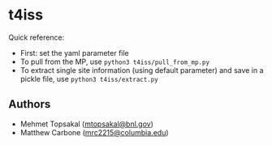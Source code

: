 # t4iss

Quick reference:
* First: set the yaml parameter file
* To pull from the MP, use `python3 t4iss/pull_from_mp.py`
* To extract single site information (using default parameter) and save in a pickle file, use `python3 t4iss/extract.py`


<!--
Implementation of some theoretical methods for ISS at NSLS-II.

    # Assuming you have python 3.6+ environment through anaconda 
    $ conda install --channel matsci pymatgen
    $ conda install -c omnia pybtex 
    $ cd data; unzip XANES.zip; cd ..
    $ jupyter notebook &

You need to know your Materials Project API key to run these.

![](img/api.png) 

You should also be familiar with Materials Project ID of a structure.

![](img/mpid.png)



## module-1
This module gets structure from Materials Project based on mpid and generates 
a plot of coordination number around central atom and x-ray absorption spectrum
for each non-equivalent atomic sites.

```python
get_XANES(mpr,mpid='mp-5229',absorbing_atom='Ti',export_figure=True)
```

will generate this plot for Ti-K edge of SrTiO3 (mp-5229):

![](img/mp-5229_Ti.png)

If you want O-K edge, change Ti as O:

```python
get_XANES(mpr,mpid='mp-5229',absorbing_atom='O',export_figure=True)
```

You can also search in MP database like this:
    
```python
# search in MP
mpid_list = search_MP(mpr,search_pattern='Li-Ti-O',nmax=20)

# plot first 5
for s in mpid_list[0:5]:
    get_XANES(mpr,mpid=s,absorbing_atom='Ti')
```

This will search for string "Li-Ti-O" in MP and retrive ids of structures 
less than 20 atoms in unit-cell. First 5 structures will be plotted. * is
also supported. For example, "*-Ti-O" will find 816 structures. But don't
try to plot them....


If you want to compare two structures in the same plot, you can
use compare_two function. mpid1 and mpid2 are ids of two structures.

```python
compare_two(mpid1='mvc-11115',mpid2='mvc-4715',absorbing_atom='Ti')
``` 
will generate this:
    
![](img/compare_two.png)


Suppose you have an experimental unknown spectrum and you want to 
compare it with a spectrum in the database. For this task, you can use
compare_my_unknown function as below. First you should place your unknown
spectrum into "unknowns" folder as two-column plain text and give it a
filename like: unknown.txt. You should also provide mpid of reference.
In the generated plot, you can use x-shift widget for alignment. 
    
```python
compare_my_unknown(fname='unknown.txt',mpid='mvc-11115',absorbing_atom='Ti')
``` 
will generate this:
    
![](img/compare_my_unknown.png)


TODOs:
- [x] Add support for Windows and MacOS.
- [ ] Better exception handling.
- [ ] Improve documentation.
- [ ] many more.....


## module-2
This module implements MCR-ALS [https://mcrals.wordpress.com](https://mcrals.wordpress.com). 
Find module-2.ipynb in examples folder.

![](img/MCR-ALS_LTO.png)

## module-3
will be for implementing XASMatcher [https://arxiv.org/abs/1711.02227](https://arxiv.org/abs/1711.02227)

![](img/xasmatcher.png)

## module-4
will be on Machine Learning methods such as implementing this work:
- Janis Timoshenko, Deyu Lu, Yuewei Lin, Anatoly I. Frenkel, [Supervised Machine-Learning-Based Determination of Three-Dimensional Structure of Metallic Nanoparticles](https://pubs.acs.org/doi/abs/10.1021/acs.jpclett.7b02364), J. Phys. Chem. Lett., 2017, 8 (20), pp 5091–5098.

and/or

![](img/ML-Ticoordination.png)


## module-5
will be on implementing OCEAN/EXCITING calculations.

![](img/feff_failure.png)-->


## Authors
* Mehmet Topsakal (mtopsakal@bnl.gov)
* Matthew Carbone (mrc2215@columbia.edu)
